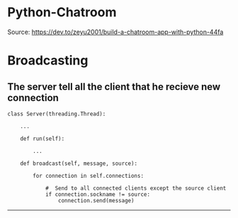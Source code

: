 # Python-Chatroom
Source: https://dev.to/zeyu2001/build-a-chatroom-app-with-python-44fa

<h1>Broadcasting</h1>
<h2> The server tell all the client that he recieve new connection</h2>

    class Server(threading.Thread):

        ...

        def run(self):

            ...

        def broadcast(self, message, source):

            for connection in self.connections:

                #  Send to all connected clients except the source client
                if connection.sockname != source:
                    connection.send(message)

---
